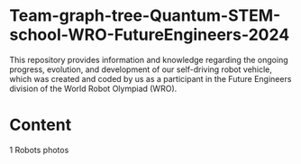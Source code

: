 # Team-graph-tree-Quantum-STEM-school-WRO-FutureEngineers-2024
This repository provides information and knowledge regarding the ongoing progress, evolution, and development of our self-driving robot vehicle, which was created and coded by us as a participant in the Future Engineers division of the World Robot Olympiad (WRO).


# Content 
1 Robots photos





